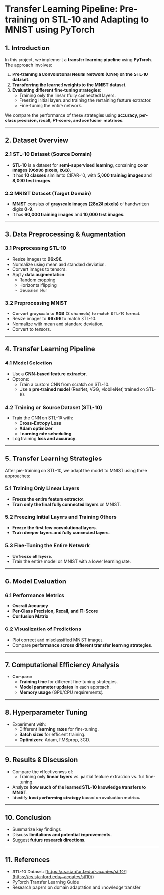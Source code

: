 # **Transfer Learning Pipeline: Pre-training on STL-10 and Adapting to MNIST using PyTorch**

## **1. Introduction**
In this project, we implement a **transfer learning pipeline** using **PyTorch**. The approach involves:
1. **Pre-training a Convolutional Neural Network (CNN) on the STL-10 dataset**.
2. **Transferring the learned weights to the MNIST dataset**.
3. **Evaluating different fine-tuning strategies**:
   - Training only the linear (fully connected) layers.
   - Freezing initial layers and training the remaining feature extractor.
   - Fine-tuning the entire network.

We compare the performance of these strategies using **accuracy, per-class precision, recall, F1-score, and confusion matrices**.

---

## **2. Dataset Overview**
### **2.1 STL-10 Dataset (Source Domain)**
- **STL-10** is a dataset for **semi-supervised learning**, containing **color images (96x96 pixels, RGB)**.
- It has **10 classes** similar to CIFAR-10, with **5,000 training images** and **8,000 test images**.

### **2.2 MNIST Dataset (Target Domain)**
- **MNIST** consists of **grayscale images (28x28 pixels)** of handwritten digits **0-9**.
- It has **60,000 training images** and **10,000 test images**.

---

## **3. Data Preprocessing & Augmentation**
### **3.1 Preprocessing STL-10**
- Resize images to **96x96**.
- Normalize using mean and standard deviation.
- Convert images to tensors.
- Apply **data augmentation**:
  - Random cropping
  - Horizontal flipping
  - Gaussian blur

### **3.2 Preprocessing MNIST**
- Convert grayscale to **RGB** (3 channels) to match STL-10 format.
- Resize images to **96x96** to match STL-10.
- Normalize with mean and standard deviation.
- Convert to tensors.

---

## **4. Transfer Learning Pipeline**
### **4.1 Model Selection**
- Use a **CNN-based feature extractor**.
- Options:
  - Train a custom CNN from scratch on STL-10.
  - Use a **pre-trained model** (ResNet, VGG, MobileNet) trained on STL-10.

### **4.2 Training on Source Dataset (STL-10)**
- Train the CNN on STL-10 with:
  - **Cross-Entropy Loss**
  - **Adam optimizer**
  - **Learning rate scheduling**
- Log training **loss and accuracy**.

---

## **5. Transfer Learning Strategies**
After pre-training on STL-10, we adapt the model to MNIST using three approaches:

### **5.1 Training Only Linear Layers**
- **Freeze the entire feature extractor**.
- **Train only the final fully connected layers** on MNIST.

### **5.2 Freezing Initial Layers and Training Others**
- **Freeze the first few convolutional layers**.
- **Train deeper layers and fully connected layers**.

### **5.3 Fine-Tuning the Entire Network**
- **Unfreeze all layers**.
- Train the entire model on MNIST with a lower learning rate.

---

## **6. Model Evaluation**
### **6.1 Performance Metrics**
- **Overall Accuracy**
- **Per-Class Precision, Recall, and F1-Score**
- **Confusion Matrix**

### **6.2 Visualization of Predictions**
- Plot correct and misclassified MNIST images.
- Compare **performance across different transfer learning strategies**.

---

## **7. Computational Efficiency Analysis**
- Compare:
  - **Training time** for different fine-tuning strategies.
  - **Model parameter updates** in each approach.
  - **Memory usage** (GPU/CPU requirements).

---

## **8. Hyperparameter Tuning**
- Experiment with:
  - Different **learning rates** for fine-tuning.
  - **Batch sizes** for efficient training.
  - **Optimizers**: Adam, RMSprop, SGD.

---

## **9. Results & Discussion**
- Compare the effectiveness of:
  - Training only **linear layers** vs. partial feature extraction vs. full fine-tuning.
- Analyze **how much of the learned STL-10 knowledge transfers to MNIST**.
- Identify **best performing strategy** based on evaluation metrics.

---

## **10. Conclusion**
- Summarize key findings.
- Discuss **limitations and potential improvements**.
- Suggest **future research directions**.

---

## **11. References**
- STL-10 Dataset: [https://cs.stanford.edu/~acoates/stl10/](https://cs.stanford.edu/~acoates/stl10/)
- PyTorch Transfer Learning Guide
- Research papers on domain adaptation and knowledge transfer
